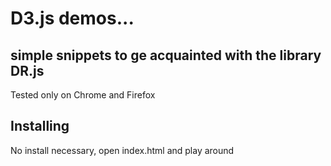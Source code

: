 # D3.js demos...

## simple snippets to ge acquainted with the library DR.js

Tested only on Chrome and Firefox

## Installing

No install necessary, open index.html and play around

